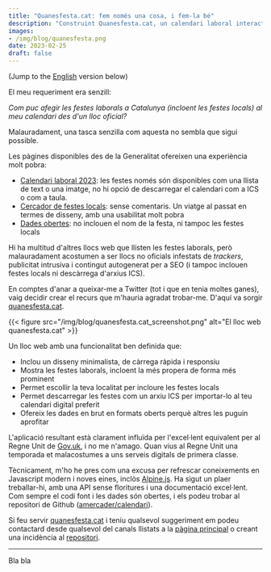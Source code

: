 ```yaml
---
title: "Quanesfesta.cat: fem només una cosa, i fem-la bé"
description: "Construint Quanesfesta.cat, un calendari laboral interactiu"
images:
- /img/blog/quanesfesta.png
date: 2023-02-25
draft: false
---
```


(Jump to the [English](#english) version below)


El meu requeriment era senzill: 

_Com puc afegir les festes laborals a Catalunya (incloent les festes locals) al meu calendari des d'un lloc oficial?_

Malauradament, una tasca senzilla com aquesta no sembla que sigui possible.

Les pàgines disponibles des de la Generalitat ofereixen una experiència molt pobra:

* [Calendari laboral 2023](https://web.gencat.cat/ca/actualitat/reportatges/calendarilaboral/calendari-laboral-2023/): les festes només són disponibles com una llista de text o una imatge, no hi opció de descarregar el calendari com a ICS o com a taula.
* [Cercador de festes locals](https://treball.gencat.cat/ca/ambits/relacions_laborals/ci/calendari_laboral/festes_generals_locals_Cat/index.html): sense comentaris. Un viatge al passat en termes de disseny, amb una usabilitat molt pobra
* [Dades obertes](https://analisi.transparenciacatalunya.cat/Treball/Calendari-laboral-de-Catalunya/yf2b-mjr6): no inclouen el nom de la festa, ni tampoc les festes locals

Hi ha multitud d'altres llocs web que llisten les festes laborals, però malauradament acostumen a ser llocs no oficials infestats de _trackers_, publicitat intrusiva i contingut autogenerat per a SEO (i tampoc inclouen festes locals ni descàrrega d'arxius ICS).

En comptes d'anar a queixar-me a Twitter (tot i que en tenia moltes ganes), vaig decidir crear el recurs que m'hauria agradat trobar-me. D'aquí va sorgir [quanesfesta.cat](https://quanesfesta.cat).

{{< figure src="/img/blog/quanesfesta.cat_screenshot.png" alt="El lloc web quanesfesta.cat" >}}

Un lloc web amb una funcionalitat ben definida que:

* Inclou un disseny minimalista, de càrrega ràpida i responsiu
* Mostra les festes laborals, incloent la més propera de forma més prominent
* Permet escollir la teva localitat per incloure les festes locals
* Permet descarregar les festes com un arxiu ICS per importar-lo al teu calendari digital preferit
* Ofereix les dades en brut en formats oberts perquè altres les puguin aprofitar

L'aplicació resultant està clarament influïda per l'excel·lent equivalent per al Regne Unit de [Gov.uk](https://www.gov.uk/bank-holidays), i no me n'amago. Quan vius al Regne Unit una temporada et malacostumes a uns serveis digitals de primera classe.

Tècnicament, m'ho he pres com una excusa per refrescar coneixements en Javascript modern i noves eines, inclòs [Alpine.js](https://alpinejs.dev/). Ha sigut un plaer treballar-hi, amb una API sense floritures i una documentació excel·lent. Com sempre el codi font i les dades són obertes, i els podeu trobar al repositori de Github ([amercader/calendari](https://github.com/amercader/calendari)).

Si feu servir [quanesfesta.cat](https://quanesfesta.cat) i teniu qualsevol suggeriment em podeu contactard desde qualsevol del canals llistats a la [pàgina principal](https://amercader.net/) o creant una incidència al [repositori](https://github.com/amercader/calendari/issues).


---

<a id="english" /> 

Bla bla
